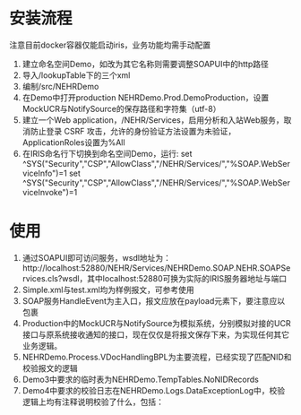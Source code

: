 # 安装流程
注意目前docker容器仅能启动iris，业务功能均需手动配置
1. 建立命名空间Demo，如改为其它名称则需要调整SOAPUI中的http路径
2. 导入/lookupTable下的三个xml
3. 编制/src/NEHRDemo
4. 在Demo中打开production NEHRDemo.Prod.DemoProduction，设置MockUCR与NotifySource的保存路径和字符集（utf-8）
5. 建立一个Web application，/NEHR/Services，启用分析和入站Web服务，取消防止登录 CSRF 攻击，允许的身份验证方法设置为未验证，ApplicationRoles设置为%All
6. 在IRIS命名行下切换到命名空间Demo，运行:
set ^SYS("Security","CSP","AllowClass","/NEHR/Services/","%SOAP.WebServiceInfo")=1
set ^SYS("Security","CSP","AllowClass","/NEHR/Services/","%SOAP.WebServiceInvoke")=1

# 使用
1. 通过SOAPUI即可访问服务，wsdl地址为：http://localhost:52880/NEHR/Services/NEHRDemo.SOAP.NEHR.SOAPServices.cls?wsdl，其中localhost:52880可换为实际的IRIS服务器地址与端口
2. Simple.xml与test.xml均为样例报文，可参考使用
3. SOAP服务HandleEvent为主入口，报文应放在payload元素下，要注意应以<![CDATA[]]>包裹
4. Production中的MockUCR与NotifySource为模拟系统，分别模拟对接的UCR接口与原系统接收通知的接口，现在仅仅是将报文保存下来，为实现任何其它业务逻辑。
5. NEHRDemo.Process.VDocHandlingBPL为主要流程，已经实现了匹配NID和校验报文的逻辑
6. Demo3中要求的临时表为NEHRDemo.TempTables.NoNIDRecords
7. Demo4中要求的校验日志在NEHRDemo.Logs.DataExceptionLog中，校验逻辑上均有注释说明校验了什么，包括：
    

